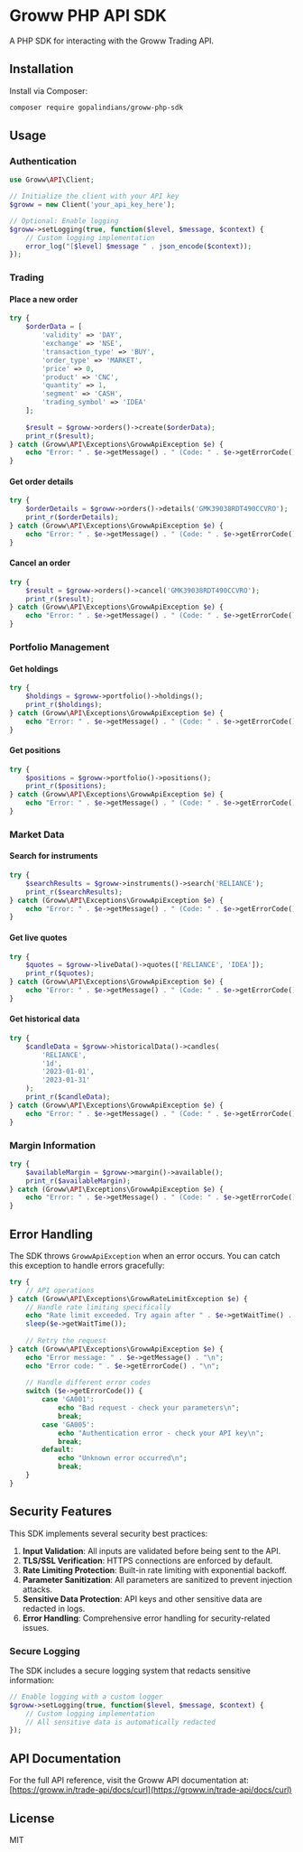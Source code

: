 # Groww PHP API SDK

A PHP SDK for interacting with the Groww Trading API.

## Installation

Install via Composer:

```bash
composer require gopalindians/groww-php-sdk
```

## Usage

### Authentication

```php
use Groww\API\Client;

// Initialize the client with your API key
$groww = new Client('your_api_key_here');

// Optional: Enable logging
$groww->setLogging(true, function($level, $message, $context) {
    // Custom logging implementation
    error_log("[$level] $message " . json_encode($context));
});
```

### Trading

#### Place a new order

```php
try {
    $orderData = [
        'validity' => 'DAY',
        'exchange' => 'NSE',
        'transaction_type' => 'BUY',
        'order_type' => 'MARKET',
        'price' => 0,
        'product' => 'CNC',
        'quantity' => 1,
        'segment' => 'CASH',
        'trading_symbol' => 'IDEA'
    ];
    
    $result = $groww->orders()->create($orderData);
    print_r($result);
} catch (Groww\API\Exceptions\GrowwApiException $e) {
    echo "Error: " . $e->getMessage() . " (Code: " . $e->getErrorCode() . ")";
}
```

#### Get order details

```php
try {
    $orderDetails = $groww->orders()->details('GMK39038RDT490CCVRO');
    print_r($orderDetails);
} catch (Groww\API\Exceptions\GrowwApiException $e) {
    echo "Error: " . $e->getMessage() . " (Code: " . $e->getErrorCode() . ")";
}
```

#### Cancel an order

```php
try {
    $result = $groww->orders()->cancel('GMK39038RDT490CCVRO');
    print_r($result);
} catch (Groww\API\Exceptions\GrowwApiException $e) {
    echo "Error: " . $e->getMessage() . " (Code: " . $e->getErrorCode() . ")";
}
```

### Portfolio Management

#### Get holdings

```php
try {
    $holdings = $groww->portfolio()->holdings();
    print_r($holdings);
} catch (Groww\API\Exceptions\GrowwApiException $e) {
    echo "Error: " . $e->getMessage() . " (Code: " . $e->getErrorCode() . ")";
}
```

#### Get positions

```php
try {
    $positions = $groww->portfolio()->positions();
    print_r($positions);
} catch (Groww\API\Exceptions\GrowwApiException $e) {
    echo "Error: " . $e->getMessage() . " (Code: " . $e->getErrorCode() . ")";
}
```

### Market Data

#### Search for instruments

```php
try {
    $searchResults = $groww->instruments()->search('RELIANCE');
    print_r($searchResults);
} catch (Groww\API\Exceptions\GrowwApiException $e) {
    echo "Error: " . $e->getMessage() . " (Code: " . $e->getErrorCode() . ")";
}
```

#### Get live quotes

```php
try {
    $quotes = $groww->liveData()->quotes(['RELIANCE', 'IDEA']);
    print_r($quotes);
} catch (Groww\API\Exceptions\GrowwApiException $e) {
    echo "Error: " . $e->getMessage() . " (Code: " . $e->getErrorCode() . ")";
}
```

#### Get historical data

```php
try {
    $candleData = $groww->historicalData()->candles(
        'RELIANCE',
        '1d',
        '2023-01-01',
        '2023-01-31'
    );
    print_r($candleData);
} catch (Groww\API\Exceptions\GrowwApiException $e) {
    echo "Error: " . $e->getMessage() . " (Code: " . $e->getErrorCode() . ")";
}
```

### Margin Information

```php
try {
    $availableMargin = $groww->margin()->available();
    print_r($availableMargin);
} catch (Groww\API\Exceptions\GrowwApiException $e) {
    echo "Error: " . $e->getMessage() . " (Code: " . $e->getErrorCode() . ")";
}
```

## Error Handling

The SDK throws `GrowwApiException` when an error occurs. You can catch this exception to handle errors gracefully:

```php
try {
    // API operations
} catch (Groww\API\Exceptions\GrowwRateLimitException $e) {
    // Handle rate limiting specifically
    echo "Rate limit exceeded. Try again after " . $e->getWaitTime() . " seconds.\n";
    sleep($e->getWaitTime());
    
    // Retry the request
} catch (Groww\API\Exceptions\GrowwApiException $e) {
    echo "Error message: " . $e->getMessage() . "\n";
    echo "Error code: " . $e->getErrorCode() . "\n";
    
    // Handle different error codes
    switch ($e->getErrorCode()) {
        case 'GA001':
            echo "Bad request - check your parameters\n";
            break;
        case 'GA005':
            echo "Authentication error - check your API key\n";
            break;
        default:
            echo "Unknown error occurred\n";
            break;
    }
}
```

## Security Features

This SDK implements several security best practices:

1. **Input Validation**: All inputs are validated before being sent to the API.
2. **TLS/SSL Verification**: HTTPS connections are enforced by default.
3. **Rate Limiting Protection**: Built-in rate limiting with exponential backoff.
4. **Parameter Sanitization**: All parameters are sanitized to prevent injection attacks.
5. **Sensitive Data Protection**: API keys and other sensitive data are redacted in logs.
6. **Error Handling**: Comprehensive error handling for security-related issues.

### Secure Logging

The SDK includes a secure logging system that redacts sensitive information:

```php
// Enable logging with a custom logger
$groww->setLogging(true, function($level, $message, $context) {
    // Custom logging implementation
    // All sensitive data is automatically redacted
});
```

## API Documentation

For the full API reference, visit the Groww API documentation at: [https://groww.in/trade-api/docs/curl](https://groww.in/trade-api/docs/curl)

## License

MIT